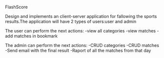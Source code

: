 FlashScore

Design and implements an client-server application for fallowing the sports results.The application will have 2 types of users:user and admin

The user can perform the next actions:
 -view all categories
 -view matches
 -add matches in bookmark
 
 The admin can perform the next actions:
 -CRUD categories
 -CRUD matches
 -Send email with the final result
 -Raport of all the matches from that day
